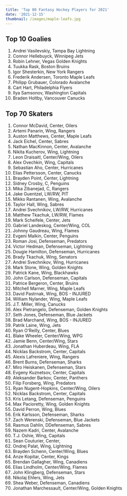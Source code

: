 ```yaml
---
title: 'Top 80 Fantasy Hockey Players for 2021'
date: '2021-12-15'
thumbnail: /images/maple-leafs.jpg
---
```


## Top 10 Goalies

1. Andrei Vasilevskiy, Tampa Bay Lightning
2. Connor Hellebuyck, Winnipeg Jets
3. Robin Lehner, Vegas Golden Knights
4. Tuukka Rask, Boston Bruins
5. Igor Shesterkin, New York Rangers
6. Frederik Andersen, Toronto Maple Leafs
7. Philipp Grubauer, Colorado Avalanche
8. Cart Hart, Philadelphia Flyers
9. Ilya Samsonov, Washington Capitals
10. Braden Holtby, Vancouver Canucks

## Top 70 Skaters

1. Connor McDavid, Center, Oilers
2. Artemi Panarin, Wing, Rangers
3. Auston Matthews, Center, Maple Leafs
4. Jack Eichel, Center, Sabres
5. Nathan MacKinnon, Center, Avalanche
6. Nikita Kucherov, Wing, Lightning
7. Leon Draisaitl, Center/Wing, Oilers
8. Alex Ovechkin, Wing, Capitals
9. Sebastian Aho, Center, Hurricanes
10. Elias Pettersson, Center, Canucks
11. Brayden Point, Center, Lightning
12. Sidney Crosby, C, Penguins
13. Mika Zibanejad, C, Rangers
14. Jake Guentzel, LW/RW, PIT
15. Mikko Rantanen, Wing, Avalanche
16. Taylor Hall, Wing, Sabres
17. Andrei Svechnikov, LW/RW, Hurricanes
18. Matthew Tkachuk, LW/RW, Flames
19. Mark Scheifele, Center, Jets
20. Gabriel Landeskog, Center/Wing, COL
21. Johnny Gaudreau, Wing, Flames
22. Evgeni Malkin, Center, Penguins
23. Roman Josi, Defenseman, Predators
24. Victor Hedman, Defenseman, Lightning
25. Dougie Hamilton, Defenseman, Hurricanes
26. Brady Tkachuk, Wing, Senators
27. Andrei Svechnikov, Wing, Hurricanes
28. Mark Stone, Wing, Golden Knights 
29. Patrick Kane, Wing, Blackhawks
30. John Carlson, Defenseman, Capitals
31. Patrice Bergeron, Center, Bruins 
32. Mitchell Marner, Wing, Maple Leafs
33. David Pastrnak, Wing, BOS - INJURED
34. William Nylander, Wing, Maple Leafs
35. J.T. Miller, Wing, Canucks
36. Alex Pietrangelo, Defenseman, Golden Knights
37. Seth Jones, Defenseman, Blue Jackets
38. Brad Marchand, Wing, BOS - INJURED
39. Patrik Laine, Wing, Jets
40. Ryan O'Reilly, Center, Blues
41. Blake Wheeler, Center/Wing, WPG
42. Jamie Benn, Center/Wing, Stars
43. Jonathan Huberdeau, Wing, FLA
44. Nicklas Backstrom, Center, Capitals 
45. Alexis Lafreniere, Wing, Rangers
46. Brent Burns, Defenseman, Sharks
47. Miro Heiskanen, Defenseman, Stars
48. Evgeny Kuznetsov, Center, Capitals
49. Aleksander Barkov, Center, Panthers
50. Filip Forsberg, Wing, Predators
51. Ryan Nugent-Hopkins, Center/Wing, Oilers
52. Nicklas Backstrom, Center, Capitals
53. Kris Letang, Defenseman, Penguins
54. Max Pacioretty, Wing, Golden Knights
55. David Perron, Wing, Blues
56. Erik Karlsson, Defenseman, Sharks
57. Zach Werenski, Defenseman, Blue Jackets
58. Rasmus Dahlin, DDefenseman, Sabres
59. Nazem Kadri, Center, Avalanche
60. T.J. Oshie, Wing, Capitals
61. Sean Couturier, Center, 
62. Ondrej Palat, Wing, Lightning
63. Brayden Schenn, Center/Wing, Blues
64. Anze Kopitar, Center, Kings
65. Brendan Gallagher, Wing, Canadiens
66. Elias Lindholm, Center/Wing, Flames
67. John Klingberg, Defenseman, Stars
68. Nikolaj Ehlers, Wing, Jets
69. Shea Weber, Defenseman, Canadiens
70. Jonathan Marchessault, Center/Wing, Golden Knights
    